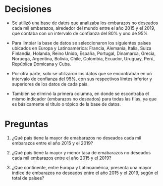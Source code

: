 
# Decisiones
- Se utilizó una base de datos que analizaba los embarazos no deseados cada mil embarazos, alrededor del mundo entre el año 2015 y el 2019, que contaba con un intervalo de confianza del 80% y uno de 95%
- Para limpiar la base de datos se seleccionaron los siguientes países ubicados en Europa y Latinoamérica: Francia, Alemania, Italia, Suiza Finlandia, Holanda, Reino Unido, España, Portugal, Dinamarca, Grecia, Noruega, Argentina, Bolivia, Chile, Colombia, Ecuador, Uruguay, Perú, República Domicana y Cuba.

- Por otra parte, solo se utilizaron los datos que se encontraban en un intervalo de confianza del 95%, con sus respectivos límtes inferior y superiores de los datos de cada país.
- También se eliminó la primera columna, en donde se escontraba el mismo indicador (embarazos no deseados) para todas las filas, ya que es básicamente el título o tópico de la base de datos.

# Preguntas 
1) ¿Qué país tiene la mayor de emabarazos no deseados cada mil embarazos entre el año 2015 y el 2019?

2)  ¿Qué país tiene la mayor y menor tasa de emabarazos no deseados cada mil embarazos entre el año 2015 y el 2019?

3) ¿Que continente, entre Europa y Latinoamérica, presenta una mayor índice de embarazos no deseados entre el año 2015 y el 2019, según el total de países?